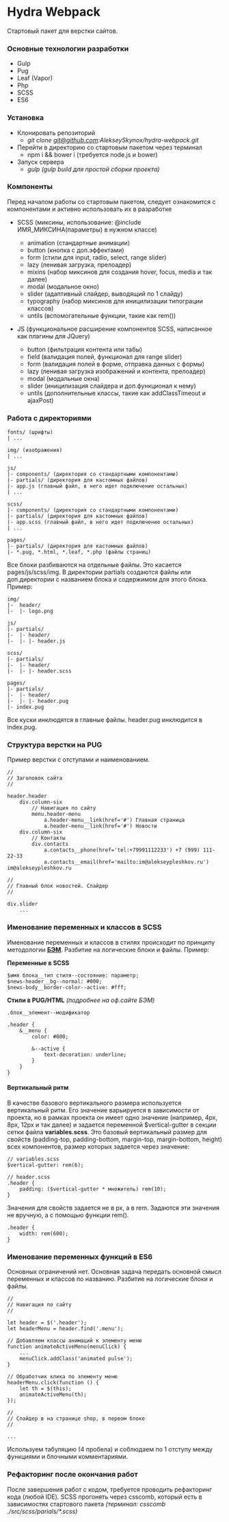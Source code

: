 # Hydra Webpack
Стартовый пакет для верстки сайтов.

### Основные технологии разработки
- Gulp
- Pug
- Leaf (Vapor)
- Php
- SCSS
- ES6

### Установка
- Клонировать репозиторий
    - _git clone git@github.com:AlekseySkynox/hydra-webpack.git_
- Перейти в директорию со стартовым пакетом через терминал
    - npm i && bower i (требуется node.js и bower)
- Запуск сервера
    - _gulp (gulp build для простой сборки проекта)_


### Компоненты
Перед началом работы со стартовым пакетом, следует ознакомится с компонентами и активно использовать их в разработке

- SCSS (миксины, использование: @include ИМЯ_МИКСИНА(параметры) в нужном классе)
    - animation (стандартные анимации)
    - button (кнопка с доп.эффектами)
    - form (стили для input, radio, select, range slider)
    - lazy (ленивая загрузка, прелоадер)
    - mixins (набор миксинов для создания hover, focus, media и так далее)
    - modal (модальное окно)
    - slider (адаптивный слайдер, выводящий по 1 слайду)
    - typography (набор миксинов для иницилизации типограции классов)
    - untils (вспомогательные функции, такие как rem())

- JS (функциональное расширение компонентов SCSS, написанное как плагины для JQuery)
    - button (фильтрация контента или табы)
    - field (валидация полей, функционал для range slider)
    - form (валидация полей в форме, отправка данных с формы)
    - lazy (ленивая загрузка изображений и контента, прелоадер)
    - modal (модальные окна)
    - slider (иницилизация слайдера и доп.функционал к нему)
    - untils (дополнительные классы, такие как addClassTimeout и ajaxPost)

### Работа с директориями

```
fonts/ (шрифты)
| ...

img/ (изображения)
| ...

js/
|- components/ (директория со стандартными компонентами)
|- partials/ (директория для кастомных файлов)
|- app.js (главный файл, в него идет подключение остальных)
| ...

scss/
|- components/ (директория со стандартными компонентами)
|- partials/ (директория для кастомных файлов)
|- app.scss (главный файл, в него идет подключение остальных)
| ...

pages/
|- partials/ (директория для кастомных файлов)
|- *.pug, *.html, *.leaf, *.php (файлы страниц)
```

Все блоки разбиваются на отдельные файлы. Это касается pages/js/scss/img. В директории partials создаются файлы или доп.директории с названием блока и содержимом для этого блока. Пример:

```
img/
|-  header/
|-  |- logo.png

js/
|- partials/
|-  |- header/
|-  |- |- header.js

scss/
|- partials/
|-  |- header/
|-  |- |- header.scss

pages/
|- partials/
|-  |- header/
|-  |- |- header.pug
|- index.pug
```

Все куски инклюдятся в главные файлы. header.pug инклюдится в index.pug.

### Структура верстки на PUG
Пример верстки с отступами и наименованием.

```
//
// Заголовок сайта
//

header.header
    div.column-six
        // Навигация по сайту
        menu.header-menu
            a.header-menu__link(href='#') Главная страница
            a.header-menu__link(href='#') Новости
    div.column-six
        // Контакты
        div.contacts
            a.contacts__phone(href='tel:+79991112233') +7 (999) 111-22-33
            a.contacts__email(href='mailto:im@alekseypleshkov.ru') im@alekseypleshkov.ru

//
// Главный блок новостей. Слайдер
//

div.slider
    ...
```

### Именование переменных и классов в SCSS
Именование переменных и классов в стилях происходит по принципу методологии [**БЭМ**](https://ru.bem.info/methodology/key-concepts/). Разбитие на логические блоки и файлы. Пример:

**Переменные в SCSS**
```
$имя блока__тип стиля--состояние: параметр;
$news-header__bg--normal: #000;
$news-body__border-color--active: #fff;
```

**Стили в PUG/HTML** _(подробнее на оф.сайте БЭМ)_
```
.блок__элемент--модификатор

.header {
    &__menu {
        color: #000;

        &--active {
            text-decoration: underline;
        }
    }
}
```

#### Вертикальный ритм
В качестве базового вертикального размера используется вертикальный ритм. Его значение варьируется в зависимости от проекта, но в рамках проекта он имеет одно значение (например, 4px, 8px, 12px и так далее) и задается переменной $vertical-gutter в секции сетки файла **variables.scss**. Это базовый вертикальный размер для свойств (padding-top, padding-bottom, margin-top, margin-bottom, height) всех компонентов, размер которых задается через значение:

```
// variables.scss
$vertical-gutter: rem(6);

// header.scss
.header {
    padding: ($vertical-gutter * множитель) rem(10);
}
```

Значения для свойств задается не в px, а в rem. Задаются эти значения не вручную, а с помощью функции rem().

```
.header {
    width: rem(600);
}
```

### Именование переменных функций в ES6
Основных ограничений нет. Основная задача передать основной смысл переменных и классов по названию. Разбитие на логические блоки и файлы.

```
//
// Навигация по сайту
//

let header = $('.header');
let headerMenu = header.find('.menu');

// Добавляем классы анимаций к элементу меню
function animateActiveMenu(menuClick) {
    ...
    menuClick.addClass('animated pulse');
}

// Обработчик клика по элементу меню
headerMenu.click(function () {
    let th = $(this);
    animateActiveMenu(th);
});

//
// Слайдер в на странице shop, в первом блоке
//

...
```

Используем табуляцию (4 пробела) и соблюдаем по 1 отступу между функциями и блочными комментариями.

### Рефакторинг после окончания работ
После завершения работ с кодом, требуется проводить рефакторинг кода (любой IDE). SCSS прогонять через csscomb, который есть в зависимостях стартового пакета _(терминал: csscomb ./src/scss/parials/*.scss)_
